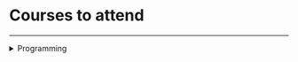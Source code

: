 
# Courses to attend

---

<details>
<summary>Programming</summary>
<br>
	<details>
	<summary>Sport Programming</summary>
	<br>
	
	[Основы теории графов](https://stepik.org/course/111246/)
	[Быстрый старт в ИИ](https://stepik.org/course/80782/)
	[Основы С/С++ для СП](https://stepik.org/course/80538/)
	[Быстрый старт в СП](https://stepik.org/course/64454/)
	[Быстрый старт в СП ч.2](https://stepik.org/course/93079/)

	</details>
</details>